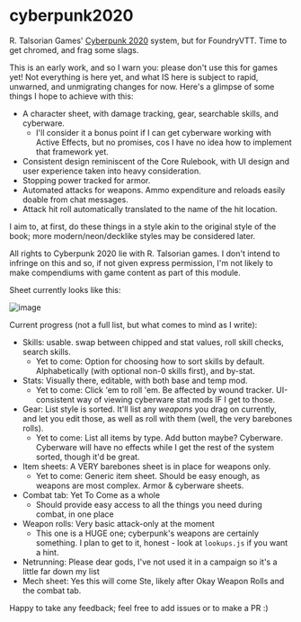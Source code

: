 # cyberpunk2020
R. Talsorian Games' [Cyberpunk 2020](https://talsorianstore.com/products/cyberpunk-2020) system, but for FoundryVTT. Time to get chromed, and frag some slags.

This is an early work, and so I warn you: please don't use this for games yet! Not everything is here yet, and what IS here is subject to rapid, unwarned, and unmigrating changes for now. Here's a glimpse of some things I hope to achieve with this:

* A character sheet, with damage tracking, gear, searchable skills, and cyberware.
  * I'll consider it a bonus point if I can get cyberware working with Active Effects, but no promises, cos I have no idea how to implement that framework yet.
* Consistent design reminiscent of the Core Rulebook, with UI design and user experience taken into heavy consideration.
* Stopping power tracked for armor.
* Automated attacks for weapons. Ammo expenditure and reloads easily doable from chat messages.
* Attack hit roll automatically translated to the name of the hit location.

I aim to, at first, do these things in a style akin to the original style of the book; more modern/neon/decklike styles may be considered later.

All rights to Cyberpunk 2020 lie with R. Talsorian games. I don't intend to infringe on this and so, if not given express permission, I'm not likely to make compendiums with game content as part of this module.

Sheet currently looks like this:

![image](https://user-images.githubusercontent.com/6842867/106651313-e6161b00-658b-11eb-9595-d4469b425718.png)

Current progress (not a full list, but what comes to mind as I write): 
* Skills: usable. swap between chipped and stat values, roll skill checks, search skills.
  * Yet to come: Option for choosing how to sort skills by default. Alphabetically (with optional non-0 skills first), and by-stat.
* Stats: Visually there, editable, with both base and temp mod.
  * Yet to come: Click 'em to roll 'em. Be affected by wound tracker. UI-consistent way of viewing cyberware stat mods IF I get to those.
* Gear: List style is sorted. It'll list any *weapons* you drag on currently, and let you edit those, as well as roll with them (well, the very barebones rolls). 
  * Yet to come: List all items by type. Add button maybe? Cyberware. Cyberware will have no effects while I get the rest of the system sorted, though it'd be great.
* Item sheets: A VERY barebones sheet is in place for weapons only.
  * Yet to come: Generic item sheet. Should be easy enough, as weapons are most complex. Armor & cyberware sheets.
* Combat tab: Yet To Come as a whole
  * Should provide easy access to all the things you need during combat, in one place
* Weapon rolls: Very basic attack-only at the moment
  * This one is a HUGE one; cyberpunk's weapons are certainly something. I plan to get to it, honest - look at `lookups.js` if you want a hint.
* Netrunning: Please dear gods, I've not used it in a campaign so it's a little far down my list
* Mech sheet: Yes this will come Ste, likely after Okay Weapon Rolls and the combat tab.

Happy to take any feedback; feel free to add issues or to make a PR :)